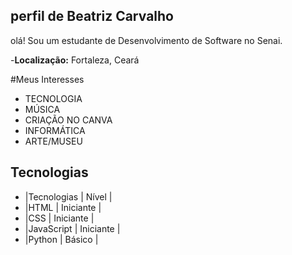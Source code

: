 ## perfil de Beatriz Carvalho 

olá! Sou um estudante de Desenvolvimento de Software no Senai.

-**Localização:** Fortaleza, Ceará

#Meus Interesses
- TECNOLOGIA
- MÚSICA
- CRIAÇÃO NO CANVA
- INFORMÁTICA
- ARTE/MUSEU 

## Tecnologias

- |Tecnologias | Nível |
- |HTML        | Iniciante |
- |CSS         | Iniciante | 
- |JavaScript  | Iniciante |
- |Python      | Básico    |
